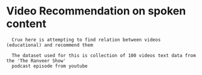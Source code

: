 # Video Recommendation on spoken content

      Crux here is attempting to find relation between videos (educational) and recommend them 
      
      The dataset used for this is collection of 100 videos text data from the 'The Ranveer Show'
      podcast episode from youtube
      

